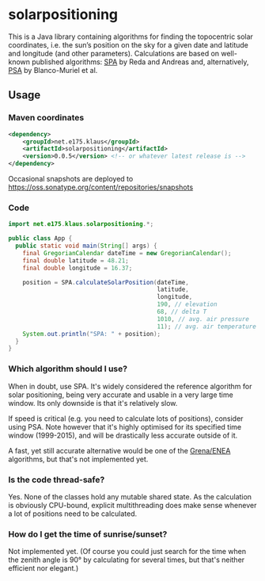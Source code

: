 # solarpositioning

This is a Java library containing algorithms for finding the topocentric solar coordinates, i.e. the sun’s position on the sky for a given date and latitude and longitude (and other parameters). Calculations are based on well-known published algorithms: [SPA](http://dx.doi.org/10.1016/j.solener.2003.12.003) by Reda and Andreas and, alternatively, <a href="http://dx.doi.org/10.1016/S0038-092X(00)00156-0">PSA</a> by Blanco-Muriel et al.

## Usage

### Maven coordinates

```xml
<dependency>
    <groupId>net.e175.klaus</groupId>
    <artifactId>solarpositioning</artifactId>
    <version>0.0.5</version> <!-- or whatever latest release is -->
</dependency>
```

Occasional snapshots are deployed to https://oss.sonatype.org/content/repositories/snapshots

### Code

```java
import net.e175.klaus.solarpositioning.*;

public class App {
  public static void main(String[] args) {
    final GregorianCalendar dateTime = new GregorianCalendar();
    final double latitude = 48.21;
    final double longitude = 16.37;

    position = SPA.calculateSolarPosition(dateTime,
                                          latitude,
                                          longitude,
                                          190, // elevation
                                          68, // delta T
                                          1010, // avg. air pressure
                                          11); // avg. air temperature
    System.out.println("SPA: " + position);
  }
}
```

### Which algorithm should I use?

When in doubt, use SPA. It's widely considered the reference algorithm for solar positioning, being very accurate and usable in a very large time window. Its only downside is that it's relatively slow.

If speed is critical (e.g. you need to calculate lots of positions), consider using PSA. Note however that it's highly optimised for its specified time window (1999-2015), and will be drastically less accurate outside of it.

A fast, yet still accurate alternative would be one of the [Grena/ENEA](http://dx.doi.org/10.1016/j.solener.2012.01.024) algorithms, but that's not implemented yet.

### Is the code thread-safe?

Yes. None of the classes hold any mutable shared state. As the calculation is obviously CPU-bound, explicit multithreading does make sense whenever a lot of positions need to be calculated.

### How do I get the time of sunrise/sunset?

Not implemented yet. (Of course you could just search for the time when the zenith angle is 90° by calculating for several times, but that's neither efficient nor elegant.)
